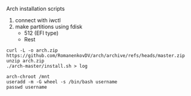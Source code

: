 Arch installation scripts

1) connect with iwctl
2) make partitions using fdisk
    - 512 (EFI type)
    - Rest 

```
curl -L -o arch.zip https://github.com/RomanenkovDV/arch/archive/refs/heads/master.zip
unzip arch.zip
./arch-master/install.sh > log

arch-chroot /mnt
useradd -m -G wheel -s /bin/bash username
passwd username
```
